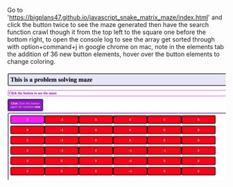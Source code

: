 Go to 'https://bigplans47.github.io/javascript_snake_matrix_maze/index.html' and click the button twice to see the maze generated then have the search function crawl though it from the top left to the square one before the bottom right, to open the console log to see the array get sorted through with option+command+j in google chrome on mac, note in the elements tab the addition of 36 new button elements, hover over the button elements to change coloring.

![Maze](/maze.png?raw=true "Maze")

